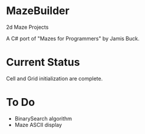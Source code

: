 # MazeBuilder
2d Maze Projects

A C# port of "Mazes for Programmers" by Jamis Buck. 

# Current Status
Cell and Grid initialization are complete.

# To Do
- BinarySearch algorithm
- Maze ASCII display
